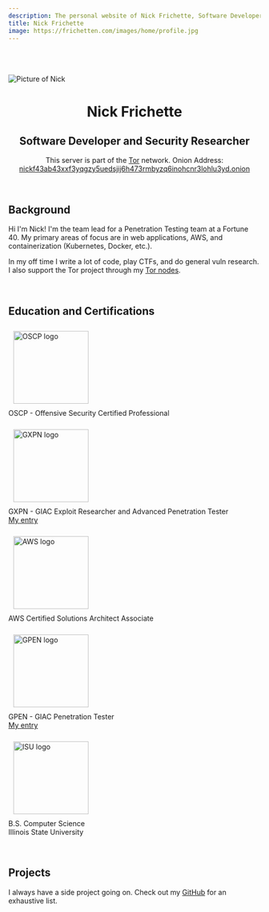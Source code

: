 ```yaml
---
description: The personal website of Nick Frichette, Software Developer and Security Researcher
title: Nick Frichette
image: https://frichetten.com/images/home/profile.jpg
---
```

<link rel="stylesheet" href="/css/index.css">
<div class="container">
<br><br><br>
  <img src="/images/home/profile.jpg" class="circle-avatar" alt="Picture of Nick">
<br>
<div class="card">
  <div class="card-block">
    <div class="text-canvas">
      <h1 style="text-align: center">Nick Frichette</h1>
      <h2 style="text-align: center" class="desc">Software Developer and Security Researcher</h2>
      <p style="text-align: center" class="tor">This server is part of the <a href="https://torproject.org">Tor</a> network.
        Onion Address: <a href="http://nickf43ab43xxf3yqgzy5uedsjij6h473rmbyzq6inohcnr3lohlu3yd.onion/">
          nickf43ab43xxf3yqgzy5uedsjij6h473rmbyzq6inohcnr3lohlu3yd.onion
        </a></p>
    </div>
  </div>
</div>
<br>
<div class="card">
  <div class="card-block">
    <div class="text-canvas">
      <h2>Background</h2>
      <p>Hi I'm Nick! I'm the team lead for a Penetration Testing team at a Fortune 40. My primary areas of focus are in web 
        applications, AWS, and containerization (Kubernetes, Docker, etc.).</p>
      <p>In my off time I write a lot of code, play CTFs, and do general vuln research. I also support the Tor project through my <a href="https://metrics.torproject.org/rs.html#search/FriendlyExitNode%20country:us">Tor nodes</a>.</p>
    </div>
  </div>
</div>
<br>
<div class="card">
  <div class="card-block">
    <div class="text-canvas">
      <h2>Education and Certifications</h2>
      <div class="row">
        <div class="col-md">
          <p>
            <img src="/images/home/oscp.png" class="img-responsive" alt="OSCP logo" style="width: 150px; height: 145px; padding: 10px"/><br>
            OSCP - Offensive Security Certified Professional<br>
          </p>
        </div>
        <div class="col-md">
          <p>
            <img src="/images/home/gxpn.png" class="img-responsive" alt="GXPN logo" style="width: 150px; height: 145px; padding: 10px"/><br>
            GXPN - GIAC Exploit Researcher and Advanced Penetration Tester<br>
            <a href="https://www.giac.org/certified-professional/nicholas-frichette/163907">My entry</a>
          </p>
        </div>
        <div class="col-md">
          <p>
            <img src="/images/home/aws.png" class="img-responsive" alt="AWS logo" style="width: 150px; height: 145px; padding: 10px"/><br>
            AWS Certified Solutions Architect Associate<br>
          </p>
        </div>
        <div class="col-md">
          <p>
            <img src="/images/home/gpen.png" class="img-responsive" alt="GPEN logo" style="width: 150px; height: 145px; padding: 10px"/><br>
            GPEN - GIAC Penetration Tester<br>
            <a href="https://www.giac.org/certified-professional/nicholas-frichette/163907">My entry</a>
          </p>
        </div>
        <div class="col-md">
          <p>
            <img src="/images/home/isu_seal.png" class="img-responsive" alt="ISU logo" style="width: 150px; height: 145px; padding: 10px"/><br>
            B.S. Computer Science<br>
            Illinois State University
          </p>
        </div>
      </div>
    </div>
  </div>
</div>
<br>
<div class="card">
  <div class="card-block">
    <div class="text-canvas">
      <h2>Projects</h2>
      <p>I always have a side project going on. Check out my
        <a href="https://github.com/Frichetten/">GitHub</a>
         for an exhaustive list.</p>
    </div>
  </div>
</div>
<br>
</div>

